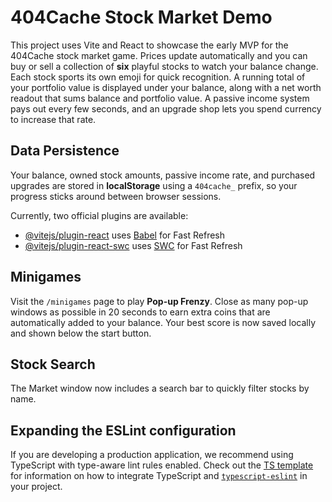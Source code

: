 # 404Cache Stock Market Demo

This project uses Vite and React to showcase the early MVP for the 404Cache stock market game. Prices update automatically and you can buy or sell a collection of **six** playful stocks to watch your balance change. Each stock sports its own emoji for quick recognition. A running total of your portfolio value is displayed under your balance, along with a net worth readout that sums balance and portfolio value. A passive income system pays out every few seconds, and an upgrade shop lets you spend currency to increase that rate.

## Data Persistence

Your balance, owned stock amounts, passive income rate, and purchased upgrades are stored in **localStorage** using a `404cache_` prefix, so your progress sticks around between browser sessions.

Currently, two official plugins are available:

- [@vitejs/plugin-react](https://github.com/vitejs/vite-plugin-react/blob/main/packages/plugin-react) uses [Babel](https://babeljs.io/) for Fast Refresh
- [@vitejs/plugin-react-swc](https://github.com/vitejs/vite-plugin-react/blob/main/packages/plugin-react-swc) uses [SWC](https://swc.rs/) for Fast Refresh

## Minigames

Visit the `/minigames` page to play **Pop-up Frenzy**. Close as many pop-up windows as possible in 20 seconds to earn extra coins that are automatically added to your balance.
Your best score is now saved locally and shown below the start button.

## Stock Search

The Market window now includes a search bar to quickly filter stocks by name.

## Expanding the ESLint configuration

If you are developing a production application, we recommend using TypeScript with type-aware lint rules enabled. Check out the [TS template](https://github.com/vitejs/vite/tree/main/packages/create-vite/template-react-ts) for information on how to integrate TypeScript and [`typescript-eslint`](https://typescript-eslint.io) in your project.
